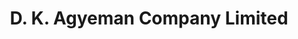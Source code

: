 ---
title: "D. K. Agyeman Company Limited"
url: /sunyani/d-k-agyeman-company-limited/
shop: hardware
---